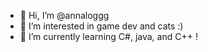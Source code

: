 - 👋 Hi, I’m @annaloggg
- 👀 I’m interested in game dev and cats :)
- 🌱 I’m currently learning C#, java, and C++ !

<!---
annaloggg/annaloggg is a ✨ special ✨ repository because its `README.md` (this file) appears on your GitHub profile.
You can click the Preview link to take a look at your changes.
--->
